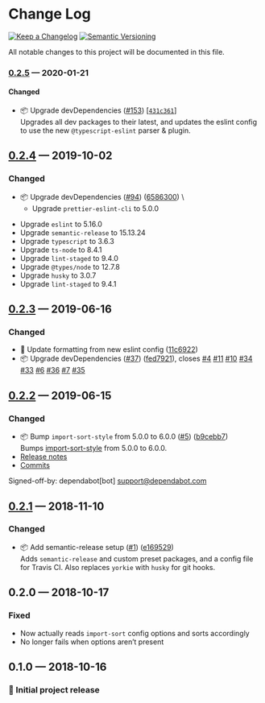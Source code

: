 # Change Log

[![Keep a Changelog](https://img.shields.io/badge/keep%20a-changelog-ef5e39.svg?style=flat-square)](https://keepachangelog.com)
[![Semantic Versioning](https://img.shields.io/badge/semantic-versioning-333333.svg?style=flat-square)](https://semver.org)

All notable changes to this project will be documented in this file.

<a name="0.2.5"></a>

### [0.2.5](https://github.com/stormwarning/import-sort-style-python/compare/v0.2.4...v0.2.5) — 2020-01-21

#### Changed

- 📦 Upgrade devDependencies ([#153](https://github.com/stormwarning/import-sort-style-python/issues/153)) [[`431c361`](https://github.com/stormwarning/import-sort-style-python/commit/431c361)] \
  Upgrades all dev packages to their latest, and
  updates the eslint config to use the new
  `@typescript-eslint` parser & plugin.

<a name="0.2.4"></a>

## [0.2.4](https://github.com/stormwarning/import-sort-style-python/compare/v0.2.3...v0.2.4) — 2019-10-02

### Changed

- 📦 Upgrade devDependencies ([#94](https://github.com/stormwarning/import-sort-style-python/issues/94)) ([6586300](https://github.com/stormwarning/import-sort-style-python/commit/6586300)) \
  * Upgrade `prettier-eslint-cli` to 5.0.0
* Upgrade `eslint` to 5.16.0
* Upgrade `semantic-release` to 15.13.24
* Upgrade `typescript` to 3.6.3
* Upgrade `ts-node` to 8.4.1
* Upgrade `lint-staged` to 9.4.0
* Upgrade `@types/node` to 12.7.8
* Upgrade `husky` to 3.0.7
* Upgrade `lint-staged` to 9.4.1

<a name="0.2.3"></a>

## [0.2.3](https://github.com/stormwarning/import-sort-style-python/compare/v0.2.2...v0.2.3) — 2019-06-16

### Changed

- 👕 Update formatting from new eslint config ([11c6922](https://github.com/stormwarning/import-sort-style-python/commit/11c6922))
- 📦 Upgrade devDependencies ([#37](https://github.com/stormwarning/import-sort-style-python/issues/37)) ([fed7921](https://github.com/stormwarning/import-sort-style-python/commit/fed7921)), closes [#4](https://github.com/stormwarning/import-sort-style-python/issues/4) [#11](https://github.com/stormwarning/import-sort-style-python/issues/11) [#10](https://github.com/stormwarning/import-sort-style-python/issues/10) [#34](https://github.com/stormwarning/import-sort-style-python/issues/34) [#33](https://github.com/stormwarning/import-sort-style-python/issues/33) [#6](https://github.com/stormwarning/import-sort-style-python/issues/6) [#36](https://github.com/stormwarning/import-sort-style-python/issues/36) [#7](https://github.com/stormwarning/import-sort-style-python/issues/7) [#35](https://github.com/stormwarning/import-sort-style-python/issues/35)

<a name="0.2.2"></a>

## [0.2.2](https://github.com/stormwarning/import-sort-style-python/compare/v0.2.1...v0.2.2) — 2019-06-15

### Changed

- 📦 Bump `import-sort-style` from 5.0.0 to 6.0.0 ([#5](https://github.com/stormwarning/import-sort-style-python/issues/5)) ([b9cebb7](https://github.com/stormwarning/import-sort-style-python/commit/b9cebb7)) \
  Bumps [import-sort-style](https://github.com/renke/import-sort) from 5.0.0 to 6.0.0.
- [Release notes](https://github.com/renke/import-sort/releases)
- [Commits](https://github.com/renke/import-sort/compare/v5.0.0...v6.0.0)

Signed-off-by: dependabot[bot] <support@dependabot.com>

<a name="0.2.1"></a>

## [0.2.1](https://github.com/stormwarning/import-sort-style-python/compare/v0.2.0...v0.2.1) — 2018-11-10

### Changed

- 📦 Add semantic-release setup ([#1](https://github.com/stormwarning/import-sort-style-python/issues/1)) ([e169529](https://github.com/stormwarning/import-sort-style-python/commit/e169529)) \
  Adds `semantic-release` and custom preset packages, and a config file
for Travis CI. Also replaces `yorkie` with `husky` for git hooks.

## 0.2.0 — 2018-10-17

### Fixed

- Now actually reads `import-sort` config options and sorts accordingly
- No longer fails when options aren’t present

## 0.1.0 — 2018-10-16

### 🎉 Initial project release
